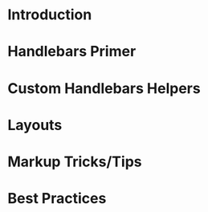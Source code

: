 # Introduction

# Handlebars Primer

# Custom Handlebars Helpers

# Layouts

# Markup Tricks/Tips

# Best Practices